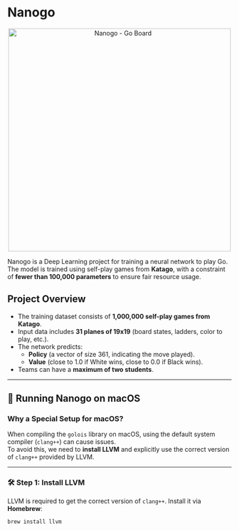 # Nanogo

<p align="center">
  <img src="img/nanogo.png" alt="Nanogo - Go Board" width="500">
</p>

Nanogo is a Deep Learning project for training a neural network to play Go. The model is trained using self-play games from **Katago**, with a constraint of **fewer than 100,000 parameters** to ensure fair resource usage.

## Project Overview
- The training dataset consists of **1,000,000 self-play games from Katago**.
- Input data includes **31 planes of 19x19** (board states, ladders, color to play, etc.).
- The network predicts:
  - **Policy** (a vector of size 361, indicating the move played).
  - **Value** (close to 1.0 if White wins, close to 0.0 if Black wins).
- Teams can have a **maximum of two students**.

---

## 🚀 Running Nanogo on macOS

### **Why a Special Setup for macOS?**  
When compiling the `golois` library on macOS, using the default system compiler (`clang++`) can cause issues.  
To avoid this, we need to **install LLVM** and explicitly use the correct version of `clang++` provided by LLVM.

---

### **🛠 Step 1: Install LLVM**  
LLVM is required to get the correct version of `clang++`. Install it via **Homebrew**:

```bash
brew install llvm
